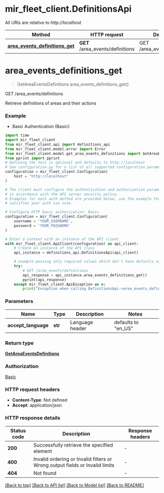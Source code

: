 # mir_fleet_client.DefinitionsApi

All URIs are relative to *http://localhost*

Method | HTTP request | Description
------------- | ------------- | -------------
[**area_events_definitions_get**](DefinitionsApi.md#area_events_definitions_get) | **GET** /area_events/definitions | GET /area_events/definitions


# **area_events_definitions_get**
> GetAreaEventsDefinitions area_events_definitions_get()

GET /area_events/definitions

Retrieve definitions of areas and their actions

### Example

* Basic Authentication (Basic):

```python
import time
import mir_fleet_client
from mir_fleet_client.api import definitions_api
from mir_fleet_client.model.error import Error
from mir_fleet_client.model.get_area_events_definitions import GetAreaEventsDefinitions
from pprint import pprint
# Defining the host is optional and defaults to http://localhost
# See configuration.py for a list of all supported configuration parameters.
configuration = mir_fleet_client.Configuration(
    host = "http://localhost"
)

# The client must configure the authentication and authorization parameters
# in accordance with the API server security policy.
# Examples for each auth method are provided below, use the example that
# satisfies your auth use case.

# Configure HTTP basic authorization: Basic
configuration = mir_fleet_client.Configuration(
    username = 'YOUR_USERNAME',
    password = 'YOUR_PASSWORD'
)

# Enter a context with an instance of the API client
with mir_fleet_client.ApiClient(configuration) as api_client:
    # Create an instance of the API class
    api_instance = definitions_api.DefinitionsApi(api_client)

    # example passing only required values which don't have defaults set
    try:
        # GET /area_events/definitions
        api_response = api_instance.area_events_definitions_get()
        pprint(api_response)
    except mir_fleet_client.ApiException as e:
        print("Exception when calling DefinitionsApi->area_events_definitions_get: %s\n" % e)
```


### Parameters

Name | Type | Description  | Notes
------------- | ------------- | ------------- | -------------
 **accept_language** | **str**| Language header | defaults to "en_US"

### Return type

[**GetAreaEventsDefinitions**](GetAreaEventsDefinitions.md)

### Authorization

[Basic](../README.md#Basic)

### HTTP request headers

 - **Content-Type**: Not defined
 - **Accept**: application/json


### HTTP response details

| Status code | Description | Response headers |
|-------------|-------------|------------------|
**200** | Successfully retrieve the specified element |  -  |
**400** | Invalid ordering or Invalid filters or Wrong output fields or Invalid limits |  -  |
**404** | Not found |  -  |

[[Back to top]](#) [[Back to API list]](../README.md#documentation-for-api-endpoints) [[Back to Model list]](../README.md#documentation-for-models) [[Back to README]](../README.md)

